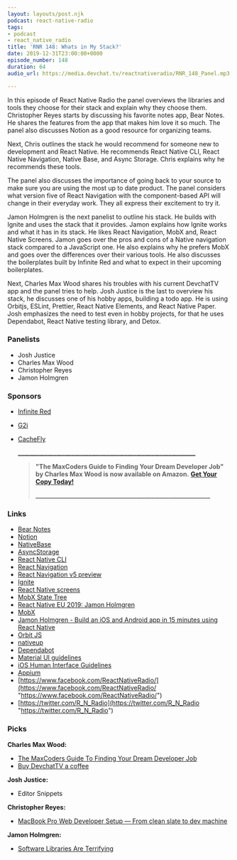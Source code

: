 ```yaml
---
layout: layouts/post.njk
podcast: react-native-radio
tags:
- podcast
- react_native_radio
title: 'RNR 148: Whats in My Stack?'
date: 2019-12-31T23:00:00+0000
episode_number: 148
duration: 64
audio_url: https://media.devchat.tv/reactnativeradio/RNR_148_Panel.mp3

---
```

In this episode of React Native Radio the panel overviews the libraries and tools they choose for their stack and explain why they choose them. Christopher Reyes starts by discussing his favorite notes app, Bear Notes. He shares the features from the app that makes him love it so much. The panel also discusses Notion as a good resource for organizing teams.

Next, Chris outlines the stack he would recommend for someone new to development and React Native. He recommends React Native CLI, React Native Navigation, Native Base, and Async Storage. Chris explains why he recommends these tools.

The panel also discusses the importance of going back to your source to make sure you are using the most up to date product. The panel considers what version five of React Navigation with the component-based API will change in their everyday work. They all express their excitement to try it.

Jamon Holmgren is the next panelist to outline his stack. He builds with Ignite and uses the stack that it provides. Jamon explains how Ignite works and what it has in its stack. He likes React Navigation, MobX and, React Native Screens. Jamon goes over the pros and cons of a Native navigation stack compared to a JavaScript one. He also explains why he prefers MobX and goes over the differences over their various tools. He also discusses the boilerplates built by Infinite Red and what to expect in their upcoming boilerplates.

Next, Charles Max Wood shares his troubles with his current DevchatTV app and the panel tries to help. Josh Justice is the last to overview his stack, he discusses one of his hobby apps, building a todo app. He is using Orbitjs, ESLint, Prettier, React Native Elements, and React Native Paper. Josh emphasizes the need to test even in hobby projects, for that he uses Dependabot, React Native testing library, and Detox.

### **Panelists**

* Josh Justice
* Charles Max Wood
* Christopher Reyes
* Jamon Holmgren

### **Sponsors**

* [Infinite Red](http://radio.infinite.red/)
* [G2i](https://www.g2i.co/?utm_source=React_Native_Radio&utm_medium=Podcast)
* [CacheFly](https://www.cachefly.com/)

  **____________________________________________________________**

  > **"The MaxCoders Guide to Finding Your Dream Developer Job" by Charles Max Wood is now available on Amazon.** [**Get Your Copy Today!**](https://www.amazon.com/gp/product/B081MBL5C9/ref=as_li_ss_tl?ie=UTF8&linkCode=sl1&tag=devchattv-20&linkId=9d61363241636e2546ef46abba198746&language=en_US)
  >
  > **___________________________________________________________**

### **Links**

* [Bear Notes](https://bear.app/)
* [Notion](https://www.notion.so/)
* [NativeBase](https://nativebase.io/)
* [AsyncStorage](https://github.com/react-native-community/async-storage)
* [React Native CLI](https://github.com/react-native-community/cli)
* [React Navigation](https://reactnavigation.org/)
* [React Navigation v5 preview](https://reactnavigation.org/docs/en/next/getting-started.html)
* [Ignite](https://github.com/infinitered/ignite)
* [React Native screens](https://github.com/kmagiera/react-native-screens)
* [MobX State Tree](https://github.com/mobxjs/mobx-state-tree)
* [React Native EU 2019: Jamon Holmgren](https://www.youtube.com/watch?v=Wx9slbOTD6Q)
* [MobX](https://mobx.js.org/)
* [Jamon Holmgren - Build an iOS and Android app in 15 minutes using React Native](https://www.youtube.com/watch?v=Pb8MWkQ9GOc)
* [Orbit JS](https://orbitjs.com/)
* [nativeup](https://github.com/CodingItWrong/nativeup)
* [Dependabot](https://dependabot.com/)
* [Material UI guidelines](https://material.io/design/guidelines-overview/)
* [iOS Human Interface Guidelines](https://developer.apple.com/design/human-interface-guidelines/)
* [Appium](http://appium.io/)
* [https://www.facebook.com/ReactNativeRadio/](https://www.facebook.com/ReactNativeRadio/ "https://www.facebook.com/ReactNativeRadio/")
* [https://twitter.com/R_N_Radio](https://twitter.com/R_N_Radio "https://twitter.com/R_N_Radio")

### **Picks**

**Charles Max Wood:**

* [The MaxCoders Guide To Finding Your Dream Developer Job](https://www.amazon.com/MaxCoders-Guide-Finding-Dream-Developer/dp/1672879965/ref=tmm_pap_swatch_0?_encoding=UTF8&qid=1574160229&sr=8-2)
* [Buy DevchatTV a coffee](https://www.buymeacoffee.com/devchattv)

**Josh Justice:**

* Editor Snippets

**Christopher Reyes:**

* [MacBook Pro Web Developer Setup — From clean slate to dev machine](https://medium.com/@tretuna/macbook-pro-web-developer-setup-from-clean-slate-to-dev-machine-1befd4121ba8)

**Jamon Holmgren:**

* [Software Libraries Are Terrifying](https://medium.com/@dmrickert/software-libraries-are-terrifying-4875b6a74be6)
